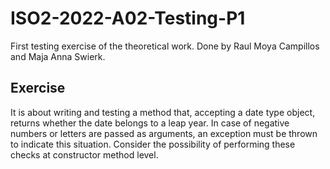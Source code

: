 # ISO2-2022-A02-Testing-P1
First testing exercise of the theoretical work.
Done by Raul Moya Campillos and Maja Anna Swierk.

## Exercise
It is about writing and testing a method that, accepting a date type object, returns whether the
date belongs to a leap year. In case of negative numbers or letters are passed as arguments, an
exception must be thrown to indicate this situation. Consider the possibility of performing these
checks at constructor method level.
